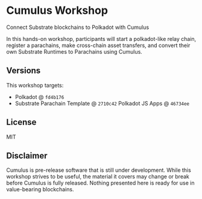 # Cumulus Workshop

Connect Substrate blockchains to Polkadot with Cumulus

In this hands-on workshop, participants will start a polkadot-like relay chain, register a parachains, make cross-chain asset transfers, and convert their own Substrate Runtimes to Parachains using Cumulus.

## Versions

This workshop targets:
* Polkadot @ `fd4b176`
* Substrate Parachain Template @ `2710c42`
 Polkadot JS Apps @ `46734ee`

## License

MIT

## Disclaimer

Cumulus is pre-release software that is still under development. While this workshop strives to be useful, the material it covers may change or break before Cumulus is fully released. Nothing presented here is ready for use in value-bearing blockchains.
